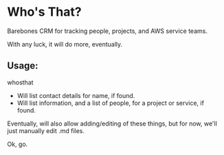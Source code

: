 # Who's That?

Barebones CRM for tracking people, projects, and AWS service teams.

With any luck, it will do more, eventually.

## Usage:

whosthat <name>

* Will list contact details for name, if found.
* Will list information, and a list of people, for a project or service,
  if found.

Eventually, will also allow adding/editing of these things, but for now,
we'll just manually edit .md files.

Ok, go.


